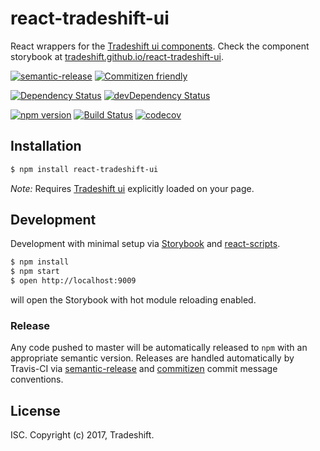 # react-tradeshift-ui
React wrappers for the [Tradeshift ui components](https://github.com/tradeshift/tradeshift-ui).
Check the component storybook at [tradeshift.github.io/react-tradeshift-ui](https://tradeshift.github.io/react-tradeshift-ui).

[![semantic-release](https://img.shields.io/badge/%20%20%F0%9F%93%A6%F0%9F%9A%80-semantic--release-e10079.svg)](https://github.com/semantic-release/semantic-release)
[![Commitizen friendly](https://img.shields.io/badge/commitizen-friendly-brightgreen.svg)](http://commitizen.github.io/cz-cli/)

[![Dependency Status](https://david-dm.org/tradeshift/react-tradeshift-ui.svg)](https://david-dm.org/tradeshift/react-tradeshift-ui)
[![devDependency Status](https://david-dm.org/tradeshift/react-tradeshift-ui/dev-status.svg)](https://david-dm.org/tradeshift/react-tradeshift-ui#info=devDependencies)

[![npm version](https://badge.fury.io/js/react-tradeshift-ui.svg)](https://badge.fury.io/js/react-tradeshift-ui)
[![Build Status](https://travis-ci.org/Tradeshift/react-tradeshift-ui.svg?branch=master)](https://travis-ci.org/Tradeshift/react-tradeshift-ui)
[![codecov](https://codecov.io/gh/Tradeshift/react-tradeshift-ui/branch/master/graph/badge.svg)](https://codecov.io/gh/Tradeshift/react-tradeshift-ui)


## Installation

```bash
$ npm install react-tradeshift-ui
```

*Note:* Requires [Tradeshift ui](http://ui.tradeshift.com/#getstarted/) explicitly loaded on your page.

## Development
Development with minimal setup via [Storybook](https://github.com/storybooks/storybook) and
[react-scripts](https://github.com/facebookincubator/create-react-app).

```bash
$ npm install
$ npm start
$ open http://localhost:9009
```

will open the Storybook with hot module reloading enabled.

### Release
Any code pushed to master will be automatically released to `npm` with an appropriate semantic version.
Releases are handled automatically by Travis-CI via [semantic-release](https://github.com/semantic-release/semantic-release)
and [commitizen](http://commitizen.github.io/cz-cli/) commit message conventions.

## License
ISC. Copyright (c) 2017, Tradeshift.
